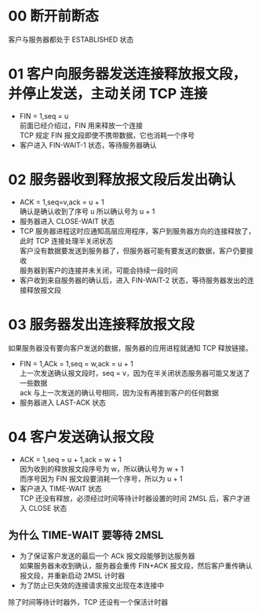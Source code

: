 # 00 断开前断态
客户与服务器都处于 ESTABLISHED 状态

# 01 客户向服务器发送连接释放报文段，并停止发送，主动关闭 TCP 连接
* FIN = 1,seq = u  
前面已经介绍过，FIN 用来释放一个连接  
TCP 规定 FIN 报文段即使不携带数据，它也消耗一个序号
* 客户进入 FIN-WAIT-1 状态，等待服务器确认

# 02 服务器收到释放报文段后发出确认
* ACK = 1,seq=v,ack = u + 1  
确认是确认收到了序号 u 所以确认号为 u + 1
* 服务器进入 CLOSE-WAIT 状态
* TCP 服务器进程这时应通知高层应用程序，客户到服务器方向的连接释放了，此时 TCP 连接处理半关闭状态  
客户没有数据要发送到服务器了，但服务器可能有要发送的数据，客户仍要接收  
服务器到客户的连接并未关闭，可能会持续一段时间
* 客户收到来自服务器的确认后，进入 FIN-WAIT-2 状态，等待服务器发出的连接释放报文段

# 03 服务器发出连接释放报文段
如果服务器没有要向客户发送的数据，服务器的应用进程就通知 TCP 释放链接。
* FIN = 1,ACk = 1,seq = w,ack = u + 1  
上一次发送确认报文段时，seq = v，因为在半关闭状态服务器可能又发送了一些数据  
ack 与上一次发送的确认号相同，因为没有再接到客户的任何数据
* 服务器进入 LAST-ACK 状态

# 04 客户发送确认报文段
* ACK = 1,seq = u + 1,ack = w + 1  
因为收到的释放报文段序号为 w，所以确认号为 w + 1  
而序号因为 FIN 报文段要消耗一个序号，所以为 u + 1
* 客户进入 TIME-WAIT 状态  
TCP 还没有释放，必须经过时间等待计时器设置的时间 2MSL 后，客户才进入 CLOSE 状态

## 为什么 TIME-WAIT 要等待 2MSL
* 为了保证客户发送的最后一个 ACk 报文段能够到达服务器  
如果服务器未收到确认，服务器会重传 FIN+ACK 报文段，然后客户重传确认报文段，并重新启动 2MSL 计时器
* 为了防止已失效的连接请求报文出现在本连接中

除了时间等待计时器外，TCP 还设有一个保活计时器